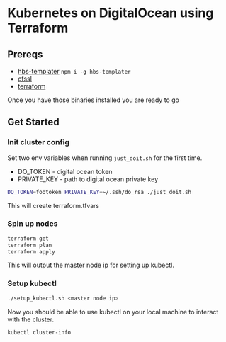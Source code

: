 # Kubernetes on DigitalOcean using Terraform


## Prereqs

- [hbs-templater](https://github.com/esayemm/hbs-templater) `npm i -g hbs-templater`
- [cfssl](https://github.com/cloudflare/cfssl)
- [terraform](https://www.terraform.io/downloads.html)

Once you have those binaries installed you are ready to go

## Get Started

### Init cluster config

Set two env variables when running `just_doit.sh` for the first time.

- DO_TOKEN - digital ocean token
- PRIVATE_KEY - path to digital ocean private key

```sh
DO_TOKEN=footoken PRIVATE_KEY=~/.ssh/do_rsa ./just_doit.sh
```

This will create terraform.tfvars

### Spin up nodes 

```sh
terraform get
terraform plan
terraform apply
```

This will output the master node ip for setting up kubectl.

### Setup kubectl

```sh
./setup_kubectl.sh <master node ip>
```

Now you should be able to use kubectl on your local machine to interact with the cluster.

```sh
kubectl cluster-info
```